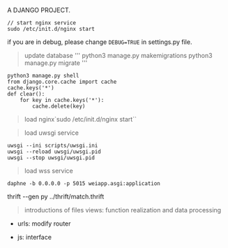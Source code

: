 A DJANGO PROJECT.
```shell
// start nginx service
sudo /etc/init.d/nginx start
```

if you are in debug, please change `DEBUG=TRUE` in settings.py file.

> update database
'''
python3 manage.py makemigrations
python3 manage.py migrate
'''

```
python3 manage.py shell
from django.core.cache import cache
cache.keys('*')
def clear():
    for key in cache.keys('*'):
        cache.delete(key)
```

> load nginx`sudo /etc/init.d/nginx start``

> load uwsgi service
```
uwsgi --ini scripts/uwsgi.ini
uwsgi --reload uwsgi/uwsgi.pid
uwsgi --stop uwsgi/uwsgi.pid
```

> load wss service
```
daphne -b 0.0.0.0 -p 5015 weiapp.asgi:application
```

thrift --gen py ../thrift/match.thrift

> introductions of files
views: function realization and data processing

- urls: modify router

- js: interface